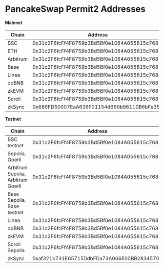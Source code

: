 # PancakeSwap Permit2 Addresses

**Mainnet**

| Chain | Address
| ------------------------------------------ | ------------------------------------------ |
| BSC | 0x31c2F6fcFf4F8759b3Bd5Bf0e1084A055615c768 |
| ETH | 0x31c2F6fcFf4F8759b3Bd5Bf0e1084A055615c768 |
| Arbitrum | 0x31c2F6fcFf4F8759b3Bd5Bf0e1084A055615c768 |
| Base | 0x31c2F6fcFf4F8759b3Bd5Bf0e1084A055615c768 |
| Linea | 0x31c2F6fcFf4F8759b3Bd5Bf0e1084A055615c768 |
| opBNB | 0x31c2F6fcFf4F8759b3Bd5Bf0e1084A055615c768 |
| zkEVM | 0x31c2F6fcFf4F8759b3Bd5Bf0e1084A055615c768 |
| Scroll | 0x31c2F6fcFf4F8759b3Bd5Bf0e1084A055615c768 |
| zkSync | 0x686FD50007EaA636F01154d660b96110B6bFe351 |

**Testnet**

| Chain | Address
| ------------------------------------------ | ------------------------------------------ |
| BSC testnet | 0x31c2F6fcFf4F8759b3Bd5Bf0e1084A055615c768 |
| Sepolia, Goerli | 0x31c2F6fcFf4F8759b3Bd5Bf0e1084A055615c768 |
| Arbitrum Sepolia, Arbitrum Goerli | 0x31c2F6fcFf4F8759b3Bd5Bf0e1084A055615c768 |
| Base Sepolia, Base testnet | 0x31c2F6fcFf4F8759b3Bd5Bf0e1084A055615c768 |
| Linea | 0x31c2F6fcFf4F8759b3Bd5Bf0e1084A055615c768 |
| opBNB | 0x31c2F6fcFf4F8759b3Bd5Bf0e1084A055615c768 |
| zkEVM | 0x31c2F6fcFf4F8759b3Bd5Bf0e1084A055615c768 |
| Scroll Sepolia | 0x31c2F6fcFf4F8759b3Bd5Bf0e1084A055615c768 |
| zkSync | 0xaf321b731E65715DdbFDa73A066E00BB28345709 |

